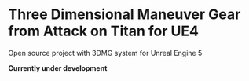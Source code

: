 # Three Dimensional Maneuver Gear from Attack on Titan for UE4

Open source project with 3DMG system for Unreal Engine 5

**Currently under development**
